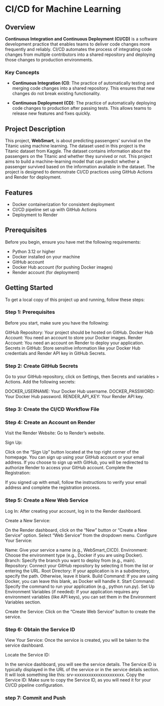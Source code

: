
# CI/CD for Machine Learning

## Overview

**Continuous Integration and Continuous Deployment (CI/CD)** is a software development practice that enables teams to deliver code changes more frequently and reliably. CI/CD automates the process of integrating code changes from multiple contributors into a shared repository and deploying those changes to production environments.

### Key Concepts

- **Continuous Integration (CI)**: The practice of automatically testing and merging code changes into a shared repository. This ensures that new changes do not break existing functionality.
  
- **Continuous Deployment (CD)**: The practice of automatically deploying code changes to production after passing tests. This allows teams to release new features and fixes quickly.

## Project Description

This project, **WebSmart**, is about predicting passengers' survival on the Titanic using machine learning. The dataset used in this project is the Titanic dataset from Kaggle. The dataset contains information about the passengers on the Titanic and whether they survived or not. This project aims to build a machine-learning model that can predict whether a passenger survived based on the information available in the dataset. The project is designed to demonstrate CI/CD practices using GitHub Actions and Render for deployment.

## Features


- Docker containerization for consistent deployment
- CI/CD pipeline set up with GitHub Actions
- Deployment to Render

## Prerequisites

Before you begin, ensure you have met the following requirements:

- Python 3.12 or higher
- Docker installed on your machine
- GitHub account
- Docker Hub account (for pushing Docker images)
- Render account (for deployment)

## Getting Started

To get a local copy of this project up and running, follow these steps:

### Step 1: Prerequisites
Before you start, make sure you have the following:

GitHub Repository: Your project should be hosted on GitHub.
Docker Hub Account: You need an account to store your Docker images.
Render Account: You need an account on Render to deploy your application.
Secrets in GitHub: Store sensitive information like your Docker Hub credentials and Render API key in GitHub Secrets.
### Step 2: Create GitHub Secrets
Go to your GitHub repository, click on Settings, then Secrets and variables > Actions. Add the following secrets:

DOCKER_USERNAME: Your Docker Hub username.
DOCKER_PASSWORD: Your Docker Hub password.
RENDER_API_KEY: Your Render API key.
### Step 3: Create the CI/CD Workflow File
### Step 4: Create an Account on Render
Visit the Render Website:
Go to Render’s website.

Sign Up:

Click on the “Sign Up” button located at the top right corner of the homepage.
You can sign up using your GitHub account or your email address. If you choose to sign up with GitHub, you will be redirected to authorize Render to access your GitHub account.
Complete the Registration:

If you signed up with email, follow the instructions to verify your email address and complete the registration process.
### Step 5: Create a New Web Service
Log In:
After creating your account, log in to the Render dashboard.

Create a New Service:

On the Render dashboard, click on the “New” button or “Create a New Service” option.
Select “Web Service” from the dropdown menu.
Configure Your Service:

Name: Give your service a name (e.g., WebSmart_CICD).
Environment: Choose the environment type (e.g., Docker if you are using Docker).
Branch: Specify the branch you want to deploy from (e.g., main).
Repository: Connect your GitHub repository by selecting it from the list or entering the URL.
Root Directory: If your application is in a subdirectory, specify the path. Otherwise, leave it blank.
Build Command: If you are using Docker, you can leave this blank, as Docker will handle it.
Start Command: Specify the command to run your application (e.g., python run.py).
Set Up Environment Variables (if needed):
If your application requires any environment variables (like API keys), you can set them in the Environment Variables section.

Create the Service:
Click on the “Create Web Service” button to create the service.

### Step 6: Obtain the Service ID
View Your Service:
Once the service is created, you will be taken to the service dashboard.

Locate the Service ID:

In the service dashboard, you will see the service details.
The Service ID is typically displayed in the URL of the service or in the service details section. It will look something like this: srv-xxxxxxxxxxxxxxxxxxxxx.
Copy the Service ID:
Make sure to copy the Service ID, as you will need it for your CI/CD pipeline configuration.

### step 7: Commit and Push

